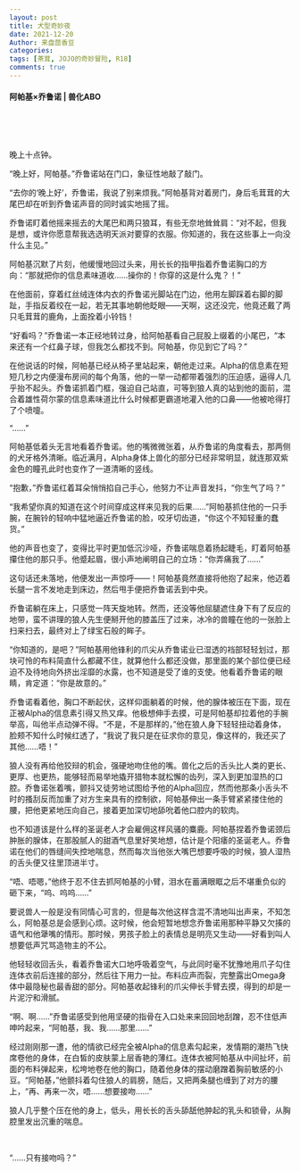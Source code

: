 ```yaml
---
layout: post
title: 犬型奇妙夜
date: 2021-12-20
Author: 来盘茴香豆
categories: 
tags: [茶茸, JOJO的奇妙冒险, R18]
comments: true
---
```


#### 阿帕基×乔鲁诺 | 兽化ABO


<br/><br/><br/>




晚上十点钟。

“晚上好，阿帕基。”乔鲁诺站在门口，象征性地敲了敲门。

“去你的‘晚上好’，乔鲁诺，我说了别来烦我。”阿帕基背对着房门，身后毛茸茸的大尾巴却在听到乔鲁诺声音的同时诚实地摇了摇。

乔鲁诺盯着他摇来摇去的大尾巴和两只狼耳，有些无奈地耸耸肩：“对不起，但我是想，或许你愿意帮我选选明天派对要穿的衣服。你知道的，我在这些事上一向没什么主见。”

阿帕基沉默了片刻，他缓慢地回过头来，用长长的指甲指着乔鲁诺胸口的方向：“那就把你的信息素味道收……操你的！你穿的这是什么鬼？！”

在他面前，穿着红丝绒连体内衣的乔鲁诺光脚站在门边，他用左脚踩着右脚的脚趾，手指反着绞在一起，若无其事地朝他眨眼——天啊，这还没完，他竟还戴了两只毛茸茸的鹿角，上面拴着小铃铛！

“好看吗？”乔鲁诺一本正经地转过身，给阿帕基看自己屁股上缀着的小尾巴，“本来还有一个红鼻子球，但我怎么都找不到。阿帕基，你见到它了吗？”

在他说话的时候，阿帕基已经从椅子里站起来，朝他走过来。Alpha的信息素在短短几秒之内便漫布房间的每个角落，他的一举一动都带着强烈的压迫感，逼得人几乎抬不起头。乔鲁诺抓着门框，强迫自己站直，可等到狼人真的站到他的面前，混合着雄性荷尔蒙的信息素味道比什么时候都更霸道地灌入他的口鼻——他被呛得打了个喷嚏。

“……”

阿帕基低着头无言地看着乔鲁诺。他的嘴微微张着，从乔鲁诺的角度看去，那两侧的犬牙格外清晰。临近满月，Alpha身体上兽化的部分已经非常明显，就连那双紫金色的瞳孔此时也变作了一道清晰的竖线。

“抱歉，”乔鲁诺红着耳朵悄悄掐自己手心，他努力不让声音发抖，“你生气了吗？”

“我希望你真的知道在这个时间穿成这样来见我的后果……”阿帕基抓住他的一只手腕，在腕铃的轻响中猛地逼近乔鲁诺的脸，咬牙切齿道，“你这个不知轻重的蠢货。”

他的声音也变了，变得比平时更加低沉沙哑，乔鲁诺喘息着扬起睫毛，盯着阿帕基攥住他的那只手。他蹙起眉，很小声地阐明自己的立场：“你弄痛我了……”

这句话还未落地，他便发出一声惊呼——！阿帕基竟然直接将他抱了起来，他迈着长腿一言不发地走到床边，然后甩手便把乔鲁诺丢到中央。

乔鲁诺躺在床上，只感觉一阵天旋地转。然而，还没等他屈腿遮住身下有了反应的地带，蛮不讲理的狼人先生便掰开他的膝盖压了过来，冰冷的兽瞳在他的一张脸上扫来扫去，最终对上了绿宝石般的眸子。

“你知道的，是吧？”阿帕基用他锋利的爪尖从乔鲁诺业已湿透的裆部轻轻划过，那块可怜的布料简直什么都藏不住，就算他什么都还没做，那里面的某个部位便已经迫不及待地向外挤出淫靡的水露，也不知道是受了谁的支使。他看着乔鲁诺的眼睛，肯定道：“你是故意的。”

乔鲁诺看着他，胸口不断起伏，这样仰面躺着的时候，他的腺体被压在下面，现在正被Alpha的信息素引得又热又痒。他极想伸手去摸，可是阿帕基却拉着他的手腕举高，叫他半点动弹不得。“不是，不是那样的，”他在狼人身下轻轻扭动着身体，脸颊不知什么时候红透了，“我说了我只是在征求你的意见，像这样的，我还买了其他……唔！”

狼人没有再给他狡辩的机会，强硬地吻住他的嘴。兽化之后的舌头比人类的更长、更厚、也更热，能够轻而易举地撬开猎物本就松懈的齿列，深入到更加湿热的口腔。乔鲁诺张着嘴，颤抖又徒劳地试图给予他的Alpha回应，然而他那条小舌头不时的搔刮反而加重了对方生来具有的控制欲，阿帕基伸出一条手臂紧紧搂住他的腰，把他更紧地压向自己，接着更加深切地舔吮着他口腔内的软肉。

也不知道该是什么样的圣诞老人才会雇佣这样风骚的麋鹿。阿帕基捏着乔鲁诺颈后肿胀的腺体，在那股腻人的甜酒气息里好笑地想，估计是个阳痿的圣诞老人。乔鲁诺在他们的唇缝间失控地喘息，然而每次当他张大嘴巴想要呼吸的时候，狼人湿热的舌头便又往里顶进半寸。

“唔、唔嗯，”他终于忍不住去抓阿帕基的小臂，泪水在蓄满眼眶之后不堪重负似的砸下来，“呜、呜呜……”

要说兽人一般是没有同情心可言的，但是每次他这样含混不清地叫出声来，不知怎么，阿帕基总是会感到心烦。这时候，他会短暂地想念乔鲁诺用那种平静又欠揍的语气和他犟嘴的情形。那时候，男孩子脸上的表情总是明亮又生动——好看到叫人想要低声咒骂造物主的不公。

他轻轻收回舌头，看着乔鲁诺大口地呼吸着空气，与此同时毫不犹豫地用爪子勾住连体衣前后连接的部分，然后往下用力一扯。布料应声而裂，完整露出Omega身体中最隐秘也最香甜的部分。阿帕基收起锋利的爪尖伸长手臂去摸，得到的却是一片泥泞和滑腻。

“啊、啊……”乔鲁诺感受到他用坚硬的指骨在入口处来来回回地刮蹭，忍不住低声呻吟起来，“阿帕基，我、我……那里……”

经过刚刚那一遭，他的情欲已经完全被Alpha的信息素勾起来，发情期的潮热飞快席卷他的身体，在白皙的皮肤蒙上层香艳的薄红。连体衣被阿帕基从中间扯坏，前面的布料弹起来，松垮地卷在他的胸口，随着他身体的摆动磨蹭着胸前敏感的小豆。“阿帕基，”他颤抖着勾住狼人的肩膀，随后，又把两条腿也缠到了对方的腰上，“再、再来一次，唔……想要接吻……”

狼人几乎整个压在他的身上，低头，用长长的舌头舔舐他肿起的乳头和锁骨，从胸腔里发出沉重的喘息。

<br/>

“……只有接吻吗？”





